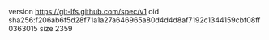 version https://git-lfs.github.com/spec/v1
oid sha256:f206ab6f5d28f71a1a27a646965a80d4d4d8af7192c1344159cbf08ff0363015
size 2359
